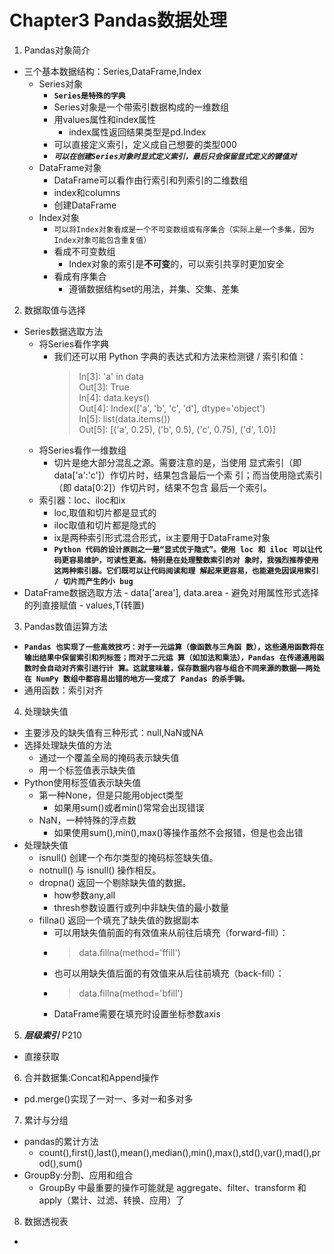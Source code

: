 # Chapter3 Pandas数据处理
1. Pandas对象简介
+ 三个基本数据结构：Series,DataFrame,Index
    - Series对象
        + **`Series是特殊的字典`** 
        + Series对象是一个带索引数据构成的一维数组
        + 用values属性和index属性
            - index属性返回结果类型是pd.Index
        + 可以直接定义索引，定义成自己想要的类型000 
        + ***`可以在创建Series对象时显式定义索引，最后只会保留显式定义的键值对`***
    - DataFrame对象
        + DataFrame可以看作由行索引和列索引的二维数组
        + index和columns
        + 创建DataFrame
    - Index对象
        + `可以将Index对象看成是一个不可变数组或有序集合（实际上是一个多集，因为Index对象可能包含重复值）`
        + 看成不可变数组 
            - Index对象的索引是**不可变**的，可以索引共享时更加安全
        + 看成有序集合
            - 遵循数据结构set的用法，并集、交集、差集

2. 数据取值与选择
+ Series数据选取方法  
    - 将Series看作字典
        +   我们还可以用 Python 字典的表达式和方法来检测键 / 索引和值：
            >   In[3]: 'a' in data      
                Out[3]: True        
                In[4]: data.keys()      
                Out[4]: Index(['a', 'b', 'c', 'd'], dtype='object')         
                In[5]: list(data.items())       
                Out[5]: [('a', 0.25), ('b', 0.5), ('c', 0.75), ('d', 1.0)]      
    - 将Series看作一维数组
        + 切片是绝大部分混乱之源。需要注意的是，当使用 显式索引（即 data['a':'c']）作切片时，结果包含最后一个索 引；而当使用隐式索引（即 data[0:2]）作切片时，结果不包含 最后一个索引。
    - 索引器：loc、iloc和ix
        + loc,取值和切片都是显式的
        + iloc取值和切片都是隐式的
        + ix是两种索引形式混合形式，ix主要用于DataFrame对象
        + **`Python 代码的设计原则之一是“显式优于隐式”。使用 loc 和 iloc 可以让代码更容易维护，可读性更高。特别是在处理整数索引的对 象时，我强烈推荐使用这两种索引器。它们既可以让代码阅读和理 解起来更容易，也能避免因误用索引 / 切片而产生的小 bug`**
+ DataFrame数据选取方法
        - data['area'], data.area
        - 避免对用属性形式选择的列直接赋值
        - values,T(转置) 

3. Pandas数值运算方法
+ **`Pandas 也实现了一些高效技巧：对于一元运算（像函数与三角函 数），这些通用函数将在输出结果中保留索引和列标签；而对于二元运 算（如加法和乘法），Pandas 在传递通用函数时会自动对齐索引进行计 算。这就意味着，保存数据内容与组合不同来源的数据——两处在 NumPy 数组中都容易出错的地方——变成了 Pandas 的杀手锏。`**
+ 通用函数：索引对齐

4. 处理缺失值
+ 主要涉及的缺失值有三种形式：null,NaN或NA
+ 选择处理缺失值的方法
    - 通过一个覆盖全局的掩码表示缺失值
    - 用一个标签值表示缺失值
+ Python使用标签值表示缺失值
    - 第一种None，但是只能用object类型
        + 如果用sum()或者min()常常会出现错误
    - NaN，一种特殊的浮点数
        + 如果使用sum(),min(),max()等操作虽然不会报错，但是也会出错  
+ 处理缺失值
    - isnull()  创建一个布尔类型的掩码标签缺失值。
    - notnull() 与 isnull() 操作相反。 
    - dropna()  返回一个剔除缺失值的数据。
        + how参数any,all
        + thresh参数设置行或列中非缺失值的最小数量 
    - fillna()  返回一个填充了缺失值的数据副本
        + 可以用缺失值前面的有效值来从前往后填充（forward-fill）：
        + > data.fillna(method='ffill')
        + 也可以用缺失值后面的有效值来从后往前填充（back-fill）：
        + > data.fillna(method='bfill')
        + DataFrame需要在填充时设置坐标参数axis

5. ***层级索引*** P210
+ 直接获取


6. 合并数据集:Concat和Append操作
+ pd.merge()实现了一对一、多对一和多对多

7. 累计与分组
+ pandas的累计方法
    - count(),first(),last(),mean(),median(),min(),max(),std(),var(),mad(),prod(),sum()
+ GroupBy:分割、应用和组合
    - GroupBy 中最重要的操作可能就是 aggregate、filter、transform 和 apply（累计、过滤、转换、应用）了

8. 数据透视表
+ 